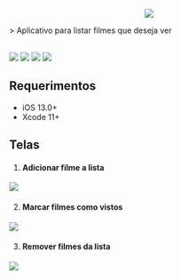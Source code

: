 <p align=center>
<img src="https://i.imgur.com/EcWn59Z.png" />
</p>
> Aplicativo para listar filmes que deseja ver<br><br>

<img src="https://img.shields.io/badge/Alamofire-v5.4.0-blue"> <img src="https://img.shields.io/badge/IQKeyboardManagerSwift-v6.5.6-blue"> <img src="https://img.shields.io/badge/SwipeCellKit-v2.7.1-blue">  <img src="https://img.shields.io/badge/RealmSwift-v10.1.4-blue">

## Requerimentos

- iOS 13.0+
- Xcode 11+

## Telas

1. #### Adicionar filme a lista

<img src="https://media.giphy.com/media/QeQFdfHtL05CtJJhe0/giphy.gif">

2. #### Marcar filmes como vistos

<img src="https://media.giphy.com/media/zohLmF2M6WsWRbnq4x/giphy.gif">

3. #### Remover filmes da lista

<img src="https://media.giphy.com/media/sGLoPJYq1ZkQUrM9tX/giphy.gif">
